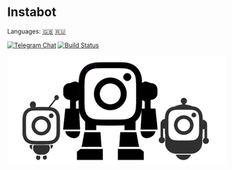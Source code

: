 # Instabot

Languages: [🇬🇧](/docs/en/README.md) [🇷🇺](/docs/ru/README.md)

[![Telegram Chat](https://img.shields.io/badge/chat%20on-Telegram-blue.svg)](https://t.me/instabotproject)
[![Build Status](https://travis-ci.org/instagrambot/instabot.svg?branch=master)](https://travis-ci.org/instagrambot/instabot)

![Instabot is better than other open-source bots!](/docs/img/tag%20instabot.png "Instabot is better than other open-source bots!")
